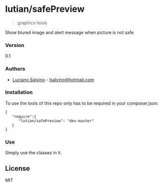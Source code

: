 
# lutian/safePreview

> graphics-tools


Show blured image and alert message when picture is not safe


### Version
0.1

### Authors

* [Luciano Salvino] - <lsalvino@hotmail.com>


### Installation

To use the tools of this repo only has to be required in your composer.json:

```
{
   "require":{
      "lutian/safePreview": "dev-master"
   }
}
```


### Use

Simply use the classes in it.

License
----

MIT


[Luciano Salvino]:http://mueveloz.com/



